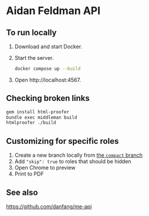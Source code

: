 # Aidan Feldman API

## To run locally

1. Download and start Docker.
1. Start the server.

   ```bash
   docker compose up --build
   ```

1. Open http://localhost:4567.

## Checking broken links

```sh
gem install html-proofer
bundle exec middleman build
htmlproofer ./build
```

## Customizing for specific roles

1. Create a new branch locally from [the `compact` branch](https://github.com/afeld/api.afeld.me/compare/main...compact)
1. Add `"skip": true` to roles that should be hidden
1. Open Chrome to preview
1. Print to PDF

## See also

https://github.com/danfang/me-api
